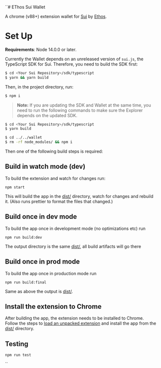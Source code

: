 ``# EThos Sui Wallet

A chrome (v88+) extension wallet for [Sui](https://sui.io) by [Ethos](https://https://ethoswallet.xyz).

# Set Up

**Requirements**: Node 14.0.0 or later.

Currently the Wallet depends on an unreleased version of `sui.js`, the TypeScript SDK for Sui. Therefore, you need to build the SDK first:

```bash
$ cd <Your Sui Repository>/sdk/typescript
$ yarn && yarn build
```

Then, in the project directory, run:

```bash
$ npm i
```

> **Note:** If you are updating the SDK and Wallet at the same time, you need to run the following commands to make sure the Explorer depends on the updated SDK.

```bash
$ cd <Your Sui Repository>/sdk/typescript
$ yarn build

$ cd ../../wallet
$ rm -rf node_modules/ && npm i
```

Then one of the following build steps is required:

## Build in watch mode (dev)

To build the extension and watch for changes run:

```
npm start
```

This will build the app in the [dist/](./dist/) directory, watch for changes and rebuild it. (Also runs prettier to format the files that changed.)

## Build once in dev mode

To build the app once in development mode (no optimizations etc) run

```
npm run build:dev
```

The output directory is the same [dist/](./dist/), all build artifacts will go there

## Build once in prod mode

To build the app once in production mode run

```
npm run build:final
```

Same as above the output is [dist/](./dist/).

## Install the extension to Chrome

After building the app, the extension needs to be installed to Chrome. Follow the steps to [load an unpacked extension](https://developer.chrome.com/docs/extensions/mv3/getstarted/#unpacked) and install the app from the [dist/](./dist/) directory.

## Testing

```
npm run test
```
``